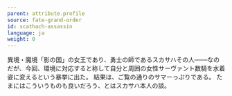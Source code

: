 ```yaml
---
parent: attribute.profile
source: fate-grand-order
id: scathach-assassin
language: ja
weight: 0
---
```


異境・魔境「影の国」の女王であり、勇士の師であるスカサハその人───なのだが、今回、環境に対応すると称して自分と周囲の女性サーヴァント数騎を水着姿に変えるという暴挙に出た。
結果は、ご覧の通りのサマーっぷりである。
たまにはこういうものも良いだろう、とはスカサハ本人の談。
